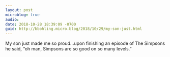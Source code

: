 ```yaml
---
layout: post
microblog: true
audio: 
date: 2018-10-28 18:39:09 -0700
guid: http://bbohling.micro.blog/2018/10/29/my-son-just.html
---
```

My son just made me so proud...upon finishing an episode of The Simpsons he said, “oh man, Simpsons are so good on so many levels.”
